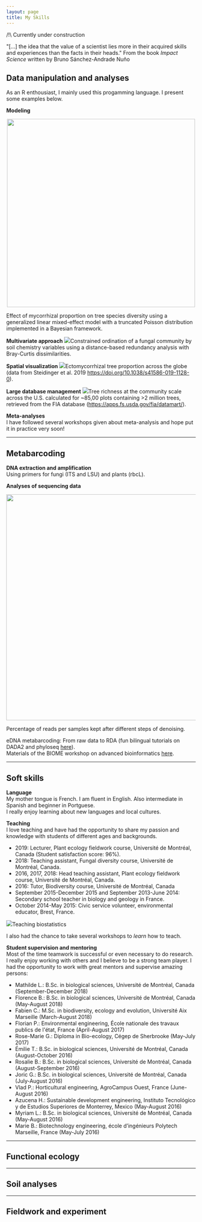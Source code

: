 ```yaml
---
layout: page
title: My Skills
---
```


/!\ Currently under construction

"[...] the idea that the value of a scientist lies more in their acquired skills and experiences than the facts in their heads." From the book *Impact Science* written by Bruno Sánchez-Andrade Nuño

## Data manipulation and analyses

As an R enthousiast, I mainly used this progamming language. I present some examples below.

**Modeling**
<p align="center">
  <img width="500" src="/img/mod.q0.full.AM.png">
</p>
Effect of mycorrhizal proportion on tree species diversity using a generalized linear mixed-effect model with a truncated Poisson distribution implemented in a Bayesian framework.
<br>

**Multivariate approach**
![](/img/Fig4.jpg)Constrained ordination of a fungal community by soil chemistry variables using a distance-based redundancy analysis with Bray-Curtis dissimilarities.

**Spatial visualization**
![](/img/map_world_ecmprop.jpg)Ectomycorrhizal tree proportion across the globe (data from Steidinger et al. 2019 https://doi.org/10.1038/s41586-019-1128-0).

**Large database management**
![](/img/map_us_rich.jpg)Tree richness at the community scale across the U.S. calculated for ~85,00 plots containing >2 million trees, retrieved from the FIA database (https://apps.fs.usda.gov/fia/datamart/).

**Meta-analyses**  
I have followed several workshops given about meta-analysis and hope put it in practice very soon!

***

## Metabarcoding

**DNA extraction and amplification**  
Using primers for fungi (ITS and LSU) and plants (rbcL).

**Analyses of sequencing data**
<p align="center">
  <img width="600" src="/img/index.png">
</p>
Percentage of reads per samples kept after different steps of denoising.

eDNA metabarcoding: From raw data to RDA (fun bilingual tutorials on DADA2 and phyloseq [here](https://alexiscarter.github.io/metab/)).  
Materials of the BIOME workshop on advanced bioinformatics [here](https://github.com/alexiscarter/BIOME).

***

## Soft skills  
**Language**  
My mother tongue is French. I am fluent in English. Also intermediate in Spanish and beginner in Portguese.  
I really enjoy learning about new languages and local cultures.

**Teaching**  
I love teaching and have had the opportunity to share my passion and knowledge with students of different ages and backgrounds.

- 2019: Lecturer, Plant ecology fieldwork course, Université de Montréal, Canada (Student satisfaction score: 96%).
- 2018: Teaching assistant, Fungal diversity course, Université de Montréal, Canada.
- 2016, 2017, 2018: Head teaching assistant, Plant ecology fieldwork course, Université de Montréal, Canada.
- 2016: Tutor, Biodiversity course, Université de Montréal, Canada
- September 2015-December 2015 and September 2013-June 2014: Secondary school teacher in biology and geology in France.
- October 2014-May 2015: Civic service volunteer, environmental educator, Brest, France.

![](/img/class.jpg)Teaching biostatistics

I also had the chance to take several workshops to *learn* how to teach.

**Student supervision and mentoring**  
Most of the time teamwork is successful or even necessary to do research. I really enjoy working with others and I believe to be a strong team player. I had the opportunity to work with great mentors and supervise amazing persons:
- Mathilde L.: B.Sc. in biological sciences, Université de Montréal, Canada (September-December 2018)
- Florence B.: B.Sc. in biological sciences, Université de Montréal, Canada (May-August 2018)
- Fabien C.: M.Sc. in biodiversity, ecology and evolution, Université Aix Marseille (March-August 2018)
- Florian P.: Environmental engineering, École nationale des travaux publics de l'état, France (April-August 2017)
- Rose-Marie G.: Diploma in Bio-ecology, Cégep de Sherbrooke (May-July 2017)
- Émilie T.: B.Sc. in biological sciences, Université de Montréal, Canada (August-October 2016)
- Rosalie B.: B.Sc. in biological sciences, Université de Montréal, Canada (August-September 2016)
- Joric G.: B.Sc. in biological sciences, Université de Montréal, Canada (July-August 2016)
- Vlad P.: Horticultural engineering, AgroCampus Ouest, France (June-August 2016)
- Azucena H.: Sustainable development engineering, Instituto Tecnológico y de Estudios Superiores de Monterrey, Mexico (May-August 2016)
- Myriam L.: B.Sc. in biological sciences, Université de Montréal, Canada (May-August 2016)
- Marie B.: Biotechnology engineering, école d’ingénieurs Polytech Marseille, France (May-July 2016)

***
## Functional ecology  

***

## Soil analyses  

***

## Fieldwork and experiment  

<!---
**Funding**  
**Project management**
meta-analyses
Writing of scholarships, and research funds
Laboratory skills
Managing, coordination
Phylogenetic
Experimental design
fieldwork
-->
